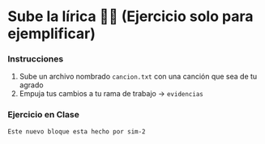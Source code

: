 # Sube la lírica 🎼📃 (Ejercicio solo para ejemplificar)

### Instrucciones 

1. Sube un archivo nombrado `cancion.txt` con una canción que sea de tu agrado
2. Empuja tus cambios a tu rama de trabajo -> `evidencias`

### Ejercicio en Clase

```
Este nuevo bloque esta hecho por sim-2
```
